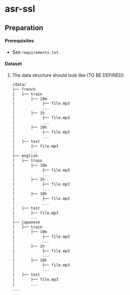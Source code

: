 # asr-ssl

## Preparation

#### Prerequisites

- See `requirements.txt`.

#### Dataset

1. The data structure should look like (TO BE DEFINED):

   ```bash
   /data/
   ├── french
   |   ├── train
   |       ├── 10m
   |            ├── file.mp3
   │            ...
   |       ├── 1h
   |            ├── file.mp3
   │            ...
   |       ├── 10h
   |            ├── file.mp3
   │            ...
   |   ├── test
   |       ├── file.mp3
   │       ...
   ├── english
   |   ├── train
   |       ├── 10m
   |            ├── file.mp3
   │            ...
   |       ├── 1h
   |            ├── file.mp3
   │            ...
   |       ├── 10h
   |            ├── file.mp3
   │            ...
   |   ├── test
   |       ├── file.mp3
   │       ...
   ├── japanese
   |   ├── train
   |       ├── 10m
   |            ├── file.mp3
   │            ...
   |       ├── 1h
   |            ├── file.mp3
   │            ...
   |       ├── 10h
   |            ├── file.mp3
   │            ...
   |   ├── test
   |       ├── file.mp3
   │       ...
   ...
       
   ```
